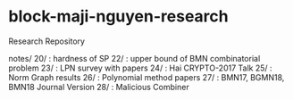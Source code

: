 # block-maji-nguyen-research
Research Repository

notes/
  20/ : hardness of SP
  22/ : upper bound of BMN combinatorial problem
  23/ : LPN survey with papers
  24/ : Hai CRYPTO-2017 Talk
  25/ : Norm Graph results
  26/ : Polynomial method papers
  27/ : BMN17, BGMN18, BMN18 Journal Version
  28/ : Malicious Combiner
